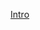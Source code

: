 





[Intro](https://github.com/user-attachments/assets/8fed5d99-169a-4f44-a200-aa33bbaa7967)



















